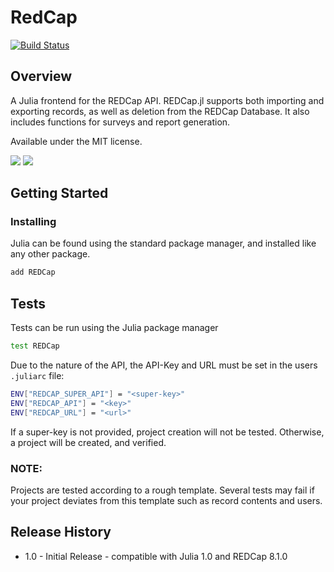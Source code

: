 # RedCap

[![Build Status](https://travis-ci.org/bcbi/REDCap.jl.svg?branch=master)](https://travis-ci.org/bcbi/REDCap.jl)

<!---
[![Coverage Status](https://coveralls.io/repos/bcbi/REDCap.jl/badge.svg?branch=master&service=github)](https://coveralls.io/github/bcbi/REDCap.jl?branch=master)

[![codecov.io](http://codecov.io/github/bcbi/REDCap.jl/coverage.svg?branch=master)](http://codecov.io/github/bcbi/REDCap.jl?branch=master)
--->


## Overview

A Julia frontend for the REDCap API. REDCap.jl supports both importing and exporting records, as well as deletion from the REDCap Database. It also includes functions for surveys and report generation. 

Available under the MIT license.

[![](https://img.shields.io/badge/docs-stable-blue.svg)](https://bcbi.github.io/REDCap.jl/stable)
[![](https://img.shields.io/badge/docs-latest-blue.svg)](https://bcbi.github.io/REDCap.jl/latest)


## Getting Started 


### Installing

Julia can be found using the standard package manager, and installed like any other package.

```bash
add REDCap
```

## Tests 

Tests can be run using the Julia package manager
```bash
test REDCap
```

Due to the nature of the API, the API-Key and URL must be set in the users `.juliarc` file:
```bash
ENV["REDCAP_SUPER_API"] = "<super-key>"
ENV["REDCAP_API"] = "<key>"
ENV["REDCAP_URL"] = "<url>"
```
If a super-key is not provided, project creation will not be tested. Otherwise, a project will be created, and verified.

### NOTE:
Projects are tested according to a rough template. Several tests may fail if your project deviates from this template such as record contents and users.

## Release History
- 1.0 - Initial Release - compatible with Julia 1.0 and REDCap 8.1.0
